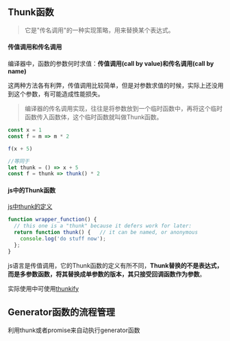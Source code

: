 ## Thunk函数

> 它是"传名调用"的一种实现策略，用来替换某个表达式。

#### 传值调用和传名调用
编译器中，函数的参数何时求值：**传值调用(call by value)**和**传名调用(call by name)**

这两种方法各有利弊，传值调用比较简单，但是对参数求值的时候，实际上还没用到这个参数，有可能造成性能损失。

> 编译器的传名调用实现，往往是将参数放到一个临时函数中，再将这个临时函数传入函数体，这个临时函数就叫做Thunk函数。

```javascript
const x = 1
const f = m => m * 2

f(x + 5)

//等同于
let thunk = () => x + 5
const f = thunk => thunk() * 2
```

#### js中的Thunk函数

[js中thunk的定义](https://daveceddia.com/what-is-a-thunk/)

```javascript 
function wrapper_function() {
  // this one is a "thunk" because it defers work for later:
  return function thunk() {   // it can be named, or anonymous
    console.log('do stuff now');
  };
}
```

js语言是传值调用，它的Thunk函数的定义有所不同，**Thunk替换的不是表达式，而是多参数函数，将其替换成单参数的版本，其只接受回调函数作为参数**。

实际使用中可使用[thunkify](https://github.com/tj/node-thunkify/blob/master/index.js)


## Generator函数的流程管理

利用thunk或者promise来自动执行generator函数